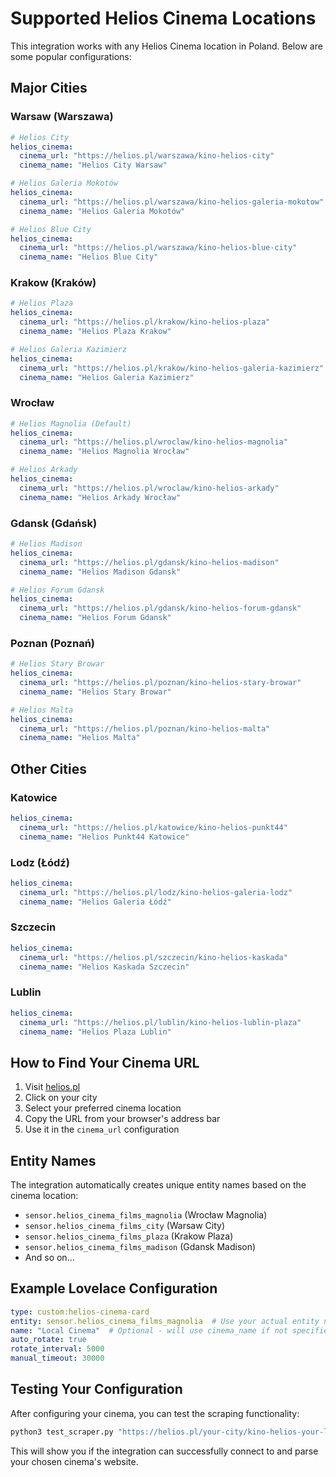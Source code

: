 # Supported Helios Cinema Locations

This integration works with any Helios Cinema location in Poland. Below are some popular configurations:

## Major Cities

### Warsaw (Warszawa)
```yaml
# Helios City
helios_cinema:
  cinema_url: "https://helios.pl/warszawa/kino-helios-city"
  cinema_name: "Helios City Warsaw"

# Helios Galeria Mokotów
helios_cinema:
  cinema_url: "https://helios.pl/warszawa/kino-helios-galeria-mokotow"
  cinema_name: "Helios Galeria Mokotów"

# Helios Blue City
helios_cinema:
  cinema_url: "https://helios.pl/warszawa/kino-helios-blue-city"
  cinema_name: "Helios Blue City"
```

### Krakow (Kraków)
```yaml
# Helios Plaza
helios_cinema:
  cinema_url: "https://helios.pl/krakow/kino-helios-plaza"
  cinema_name: "Helios Plaza Krakow"

# Helios Galeria Kazimierz
helios_cinema:
  cinema_url: "https://helios.pl/krakow/kino-helios-galeria-kazimierz"
  cinema_name: "Helios Galeria Kazimierz"
```

### Wrocław
```yaml
# Helios Magnolia (Default)
helios_cinema:
  cinema_url: "https://helios.pl/wroclaw/kino-helios-magnolia"
  cinema_name: "Helios Magnolia Wrocław"

# Helios Arkady
helios_cinema:
  cinema_url: "https://helios.pl/wroclaw/kino-helios-arkady"
  cinema_name: "Helios Arkady Wrocław"
```

### Gdansk (Gdańsk)
```yaml
# Helios Madison
helios_cinema:
  cinema_url: "https://helios.pl/gdansk/kino-helios-madison"
  cinema_name: "Helios Madison Gdansk"

# Helios Forum Gdansk
helios_cinema:
  cinema_url: "https://helios.pl/gdansk/kino-helios-forum-gdansk"
  cinema_name: "Helios Forum Gdansk"
```

### Poznan (Poznań)
```yaml
# Helios Stary Browar
helios_cinema:
  cinema_url: "https://helios.pl/poznan/kino-helios-stary-browar"
  cinema_name: "Helios Stary Browar"

# Helios Malta
helios_cinema:
  cinema_url: "https://helios.pl/poznan/kino-helios-malta"
  cinema_name: "Helios Malta"
```

## Other Cities

### Katowice
```yaml
helios_cinema:
  cinema_url: "https://helios.pl/katowice/kino-helios-punkt44"
  cinema_name: "Helios Punkt44 Katowice"
```

### Lodz (Łódź)
```yaml
helios_cinema:
  cinema_url: "https://helios.pl/lodz/kino-helios-galeria-lodz"
  cinema_name: "Helios Galeria Łódź"
```

### Szczecin
```yaml
helios_cinema:
  cinema_url: "https://helios.pl/szczecin/kino-helios-kaskada"
  cinema_name: "Helios Kaskada Szczecin"
```

### Lublin
```yaml
helios_cinema:
  cinema_url: "https://helios.pl/lublin/kino-helios-lublin-plaza"
  cinema_name: "Helios Plaza Lublin"
```

## How to Find Your Cinema URL

1. Visit [helios.pl](https://helios.pl)
2. Click on your city
3. Select your preferred cinema location
4. Copy the URL from your browser's address bar
5. Use it in the `cinema_url` configuration

## Entity Names

The integration automatically creates unique entity names based on the cinema location:

- `sensor.helios_cinema_films_magnolia` (Wrocław Magnolia)
- `sensor.helios_cinema_films_city` (Warsaw City)
- `sensor.helios_cinema_films_plaza` (Krakow Plaza)
- `sensor.helios_cinema_films_madison` (Gdansk Madison)
- And so on...

## Example Lovelace Configuration

```yaml
type: custom:helios-cinema-card
entity: sensor.helios_cinema_films_magnolia  # Use your actual entity name
name: "Local Cinema"  # Optional - will use cinema_name if not specified
auto_rotate: true
rotate_interval: 5000
manual_timeout: 30000
```

## Testing Your Configuration

After configuring your cinema, you can test the scraping functionality:

```bash
python3 test_scraper.py "https://helios.pl/your-city/kino-helios-your-location"
```

This will show you if the integration can successfully connect to and parse your chosen cinema's website.
